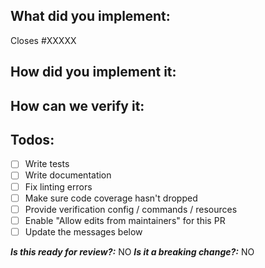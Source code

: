 <!--
1. Do not remove any section of the template. If something is not applicable leave it empty but leave it in the PR
2. Please follow the template, otherwise we'll have to ask you to update it and it will take longer until your PR is merged
-->

## What did you implement:

Closes #XXXXX

<!--
Briefly describe the feature if no issue exists for this PR. If possible only
submit PRs for existing issues. If the PR is trivial (like doc changes or simple
code fixes) it can be submitted without a related issue, but as soon as it adds
or changes functionality, a related issue should be present.
-->

## How did you implement it:

<!--
If this is a nontrivial change please briefly describe your implementation so its easy for us to understand and review your code.
-->

## How can we verify it:

<!--
Add any applicable config, commands, screenshots or other resources
to make it easy for us to verify this works. The easier you make it for us
to review a PR, the faster we can review and merge it.

Examples:
* Step by step description, how to verify
* Screenshots - Showing the difference between your output and the master
* Other - Anything else that comes to mind to help us evaluate
-->

## Todos:

- [ ] Write tests
- [ ] Write documentation
- [ ] Fix linting errors
- [ ] Make sure code coverage hasn't dropped
- [ ] Provide verification config / commands / resources
- [ ] Enable "Allow edits from maintainers" for this PR
- [ ] Update the messages below

***Is this ready for review?:*** NO
***Is it a breaking change?:*** NO
